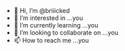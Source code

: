 - 👋 Hi, I’m @briiicked
- 👀 I’m interested in ...you
- 🌱 I’m currently learning ...you
- 💞️ I’m looking to collaborate on ...you
- 📫 How to reach me ...you

<!---
briiicked/briiicked is a ✨ special ✨ repository because its `README.md` (this file) appears on your GitHub profile.
You can click the Preview link to take a look at your changes.
--->
